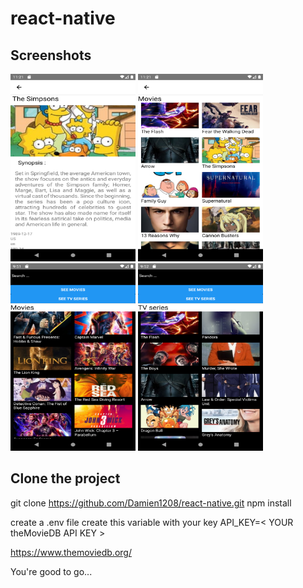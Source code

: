 # react-native

## Screenshots
<div>
<img src="img/Screenshot-1567632080.png" width="200" height="300">
<img src="img/Screenshot_1567632069.png" width="200" height="300">
<img src="img/Screenshot_1564948296.png" width="200" height="300">
<img src="img/Screenshot_1564948332.png" width="200" height="300">

</div>


## Clone the project

git clone https://github.com/Damien1208/react-native.git
npm install

create a .env file
create this variable with your key 
API_KEY=< YOUR theMovieDB API KEY >

https://www.themoviedb.org/

You're good to go...